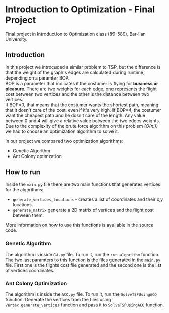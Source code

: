 # Introduction to Optimization - Final Project
Final project in Introduction to Optimization class (89-589), Bar-Ilan University.

## Introduction
In this project we introcuded a similar problem to TSP, but the difference is that the weight of the graph's edges are calculated during runtime, depending on a paramter BOP.\
BOP is a parameter that indicates if the costumer is flying for __business or pleasure__. There are two weights for each edge, one represents the flight cost between two vertices and the other is the distance between two vertices.\
If BOP=0, that means that the costumer wants the shortest path, meaning that it dosn't care of the cost, even if it's very high.
If BOP=4, the costumer want the cheapest path and he dosn't care of the length.
Any value between 0 and 4 will give a relative value between the two edges weights.\
Due to the complexity of the brute force algorithm on this problem _(O(n!))_ we had to choose an optimization algorithm to solve it.

In our project we compared two optimization algorithms: 
* Genetic Algorithm
* Ant Colony optimzation

## How to run
Inside the ```main.py``` file there are two main functions that generates vertices for the algorithms: 
* ```generate_vertices_locations``` - creates a list of coordinates and their x,y locations.
* ```generate_matrix``` generate a 2D matrix of vertices and the flight cost between them.

More information on how to use this functions is available in the source code.

### Genetic Algorithm
The algorithm is inside ```GA.py``` file. To run it, run the ```run_algorithm``` function. The two last paramters to this function is the files generated in the ```main.py``` file. First one is the flights cost file generated and the second one is the list of vertices coordinates.

### Ant Colony Optimization
The algorithm is inside the ```ACO.py``` file. To run it, run the ```SolveTSPUsingACO``` function. Generate the vertices from the files using ```Vertex.generate_vertices``` function and pass it to ```SolveTSPUsingACO``` function.
